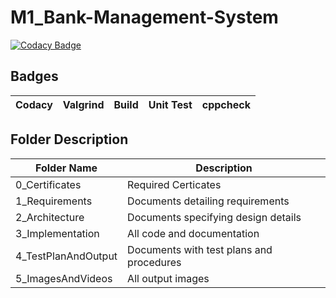 # M1_Bank-Management-System

[![Codacy Badge](https://api.codacy.com/project/badge/Grade/b8ab5a9504ab47c883e76b9dbf24743c)](https://app.codacy.com/gh/ri7aad/M1_Bank-Management-System?utm_source=github.com&utm_medium=referral&utm_content=ri7aad/M1_Bank-Management-System&utm_campaign=Badge_Grade_Settings)

## Badges


Codacy|Valgrind|Build|Unit Test|cppcheck|
|:--:|:--:|:--:|:--:|:--:|



## Folder	Description
 Folder Name | Description
 ------------|---------------------------
0_Certificates  |Required Certicates
1_Requirements  |	Documents detailing requirements|
2_Architecture	|Documents specifying design details
3_Implementation	|All code and documentation
4_TestPlanAndOutput|	Documents with test plans and procedures
5_ImagesAndVideos|All output images

